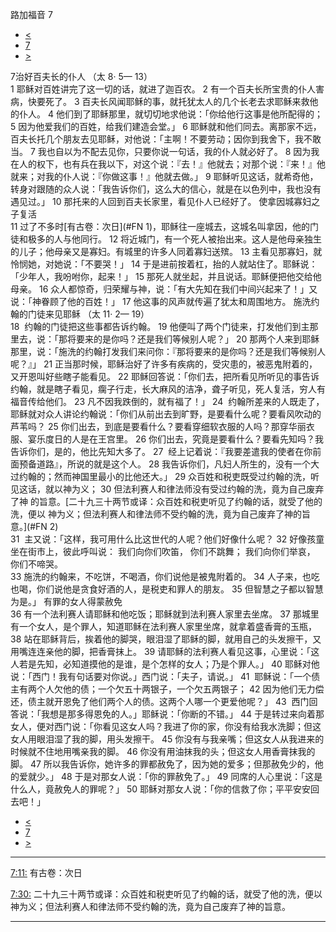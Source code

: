 ﻿





 路加福音 7




* [<](bible/LUK06.md)
* [7](bible/LUK.md)
* [>](bible/LUK08.md)



 
7治好百夫长的仆人 （太
8·
5—
13）  
1 耶稣对百姓讲完了这一切的话，就进了迦百农。 
2 有一个百夫长所宝贵的仆人害病，快要死了。 
3 百夫长风闻耶稣的事，就托犹太人的几个长老去求耶稣来救他的仆人。 
4 他们到了耶稣那里，就切切地求他说：「你给他行这事是他所配得的； 
5 因为他爱我们的百姓，给我们建造会堂。」 
6 耶稣就和他们同去。离那家不远，百夫长托几个朋友去见耶稣，对他说：「主啊！不要劳动；因你到我舍下，我不敢当。 
7 我也自以为不配去见你，只要你说一句话，我的仆人就必好了。 
8 因为我在人的权下，也有兵在我以下，对这个说：『去！』他就去；对那个说：『来！』他就来；对我的仆人说：『你做这事！』他就去做。」 
9 耶稣听见这话，就希奇他，转身对跟随的众人说：「我告诉你们，这么大的信心，就是在以色列中，我也没有遇见过。」 
10 那托来的人回到百夫长家里，看见仆人已经好了。 使拿因城寡妇之子复活  
11 过了不多时[有古卷：次日](#FN
1)，耶稣往一座城去，这城名叫拿因，他的门徒和极多的人与他同行。 
12 将近城门，有一个死人被抬出来。这人是他母亲独生的儿子；他母亲又是寡妇。有城里的许多人同着寡妇送殡。 
13 主看见那寡妇，就怜悯她，对她说：「不要哭！」 
14 于是进前按着杠，抬的人就站住了。耶稣说：「少年人，我吩咐你，起来！」 
15 那死人就坐起，并且说话。耶稣便把他交给他母亲。 
16 众人都惊奇，归荣耀与神，说：「有大先知在我们中间兴起来了！」又说：「神眷顾了他的百姓！」 
17 他这事的风声就传遍了犹太和周围地方。 施洗约翰的门徒来见耶稣 （太
11·
2—
19）  
18  约翰的门徒把这些事都告诉约翰。 
19 他便叫了两个门徒来，打发他们到主那里去，说：「那将要来的是你吗？还是我们等候别人呢？」 
20 那两个人来到耶稣那里，说：「施洗的约翰打发我们来问你：『那将要来的是你吗？还是我们等候别人呢？』」 
21 正当那时候，耶稣治好了许多有疾病的，受灾患的，被恶鬼附着的，又开恩叫好些瞎子能看见。 
22 耶稣回答说：「你们去，把所看见所听见的事告诉约翰，就是瞎子看见，瘸子行走，长大麻风的洁净，聋子听见，死人复活，穷人有福音传给他们。 
23 凡不因我跌倒的，就有福了！」 
24  约翰所差来的人既走了，耶稣就对众人讲论约翰说：「你们从前出去到旷野，是要看什么呢？要看风吹动的芦苇吗？ 
25 你们出去，到底是要看什么？要看穿细软衣服的人吗？那穿华丽衣服、宴乐度日的人是在王宫里。 
26 你们出去，究竟是要看什么？要看先知吗？我告诉你们，是的，他比先知大多了。 
27  经上记着说：『我要差遣我的使者在你前面预备道路』，所说的就是这个人。 
28 我告诉你们，凡妇人所生的，没有一个大过约翰的；然而神国里最小的比他还大。」 
29 众百姓和税吏既受过约翰的洗，听见这话，就以神为义； 
30 但法利赛人和律法师没有受过约翰的洗，竟为自己废弃了神 的旨意。[二十九三十两节或译：众百姓和税吏听见了约翰的话，就受了他的洗，便以 神为义；但法利赛人和律法师不受约翰的洗，竟为自己废弃了神的旨意。](#FN
2)  
31  主又说：「这样，我可用什么比这世代的人呢？他们好像什么呢？ 
32 好像孩童坐在街市上，彼此呼叫说： 我们向你们吹笛， 你们不跳舞； 我们向你们举哀， 你们不啼哭。  
33 施洗的约翰来，不吃饼，不喝酒，你们说他是被鬼附着的。 
34 人子来，也吃也喝，你们说他是贪食好酒的人，是税吏和罪人的朋友。 
35 但智慧之子都以智慧为是。」 有罪的女人得蒙赦免  
36 有一个法利赛人请耶稣和他吃饭；耶稣就到法利赛人家里去坐席。 
37 那城里有一个女人，是个罪人，知道耶稣在法利赛人家里坐席，就拿着盛香膏的玉瓶， 
38 站在耶稣背后，挨着他的脚哭，眼泪湿了耶稣的脚，就用自己的头发擦干，又用嘴连连亲他的脚，把香膏抹上。 
39 请耶稣的法利赛人看见这事，心里说：「这人若是先知，必知道摸他的是谁，是个怎样的女人；乃是个罪人。」 
40 耶稣对他说：「西门！我有句话要对你说。」西门说：「夫子，请说。」 
41  耶稣说：「一个债主有两个人欠他的债；一个欠五十两银子，一个欠五两银子； 
42 因为他们无力偿还，债主就开恩免了他们两个人的债。这两个人哪一个更爱他呢？」 
43  西门回答说：「我想是那多得恩免的人。」耶稣说：「你断的不错。」 
44 于是转过来向着那女人，便对西门说：「你看见这女人吗？我进了你的家，你没有给我水洗脚；但这女人用眼泪湿了我的脚，用头发擦干。 
45 你没有与我亲嘴；但这女人从我进来的时候就不住地用嘴亲我的脚。 
46 你没有用油抹我的头；但这女人用香膏抹我的脚。 
47 所以我告诉你，她许多的罪都赦免了，因为她的爱多；但那赦免少的，他的爱就少。」 
48 于是对那女人说：「你的罪赦免了。」 
49 同席的人心里说：「这是什么人，竟赦免人的罪呢？」 
50 耶稣对那女人说：「你的信救了你；平平安安回去吧！」 
* [<](bible/LUK06.md)
* [7](bible/LUK.md)
* [>](bible/LUK08.md)





---


[7:11:](#V11)
有古卷：次日


[7:30:](#V30)
二十九三十两节或译：众百姓和税吏听见了约翰的话，就受了他的洗，便以 神为义；但法利赛人和律法师不受约翰的洗，竟为自己废弃了神的旨意。




---










